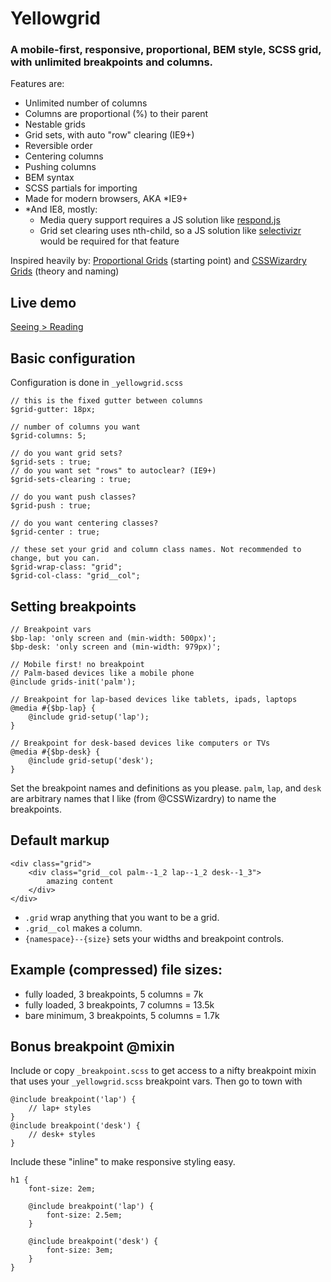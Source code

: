 # Yellowgrid

### A mobile-first, responsive, proportional, BEM style, SCSS grid, with unlimited breakpoints and columns.

Features are:

- Unlimited number of columns
- Columns are proportional (%) to their parent
- Nestable grids
- Grid sets, with auto "row" clearing (IE9+)
- Reversible order
- Centering columns
- Pushing columns
- BEM syntax
- SCSS partials for importing
- Made for modern browsers, AKA *IE9+
- *And IE8, mostly:
    - Media query support requires a JS solution like [respond.js](https://github.com/scottjehl/Respond)
    - Grid set clearing uses nth-child, so a JS solution like [selectivizr](http://selectivizr.com/) would be required for that feature

Inspired heavily by:
  [Proportional Grids](https://github.com/mattberridge/Proportional-Grids/) (starting point)
  and [CSSWizardry Grids](https://github.com/csswizardry/csswizardry-grids) (theory and naming)

## Live demo

[Seeing > Reading](#)

## Basic configuration

Configuration is done in `_yellowgrid.scss`

```
// this is the fixed gutter between columns
$grid-gutter: 18px;

// number of columns you want
$grid-columns: 5;

// do you want grid sets?
$grid-sets : true;
// do you want set "rows" to autoclear? (IE9+)
$grid-sets-clearing : true;

// do you want push classes?
$grid-push : true;

// do you want centering classes?
$grid-center : true;

// these set your grid and column class names. Not recommended to change, but you can.
$grid-wrap-class: "grid";
$grid-col-class: "grid__col";
```

## Setting breakpoints

```
// Breakpoint vars
$bp-lap: 'only screen and (min-width: 500px)';
$bp-desk: 'only screen and (min-width: 979px)';

// Mobile first! no breakpoint
// Palm-based devices like a mobile phone
@include grids-init('palm');

// Breakpoint for lap-based devices like tablets, ipads, laptops
@media #{$bp-lap} {
    @include grid-setup('lap');
}

// Breakpoint for desk-based devices like computers or TVs
@media #{$bp-desk} {
    @include grid-setup('desk');
}
```

Set the breakpoint names and definitions as you please. `palm`, `lap`, and `desk` are arbitrary names that I like (from @CSSWizardry) to name the breakpoints.

## Default markup

```
<div class="grid">
    <div class="grid__col palm--1_2 lap--1_2 desk--1_3">
        amazing content
    </div>
</div>
```
- `.grid` wrap anything that you want to be a grid.
- `.grid__col` makes a column.
- `{namespace}--{size}` sets your widths and breakpoint controls.

## Example (compressed) file sizes:

  - fully loaded, 3 breakpoints, 5 columns = 7k
  - fully loaded, 3 breakpoints, 7 columns = 13.5k
  - bare minimum, 3 breakpoints, 5 columns = 1.7k

## Bonus breakpoint @mixin

Include or copy `_breakpoint.scss` to get access to a nifty breakpoint mixin that uses your `_yellowgrid.scss` breakpoint vars. Then go to town with

```
@include breakpoint('lap') {
    // lap+ styles
}
@include breakpoint('desk') {
    // desk+ styles
}
```
Include these "inline" to make responsive styling easy.
```
h1 {
    font-size: 2em;

    @include breakpoint('lap') {
        font-size: 2.5em;
    }

    @include breakpoint('desk') {
        font-size: 3em;
    }
}
```